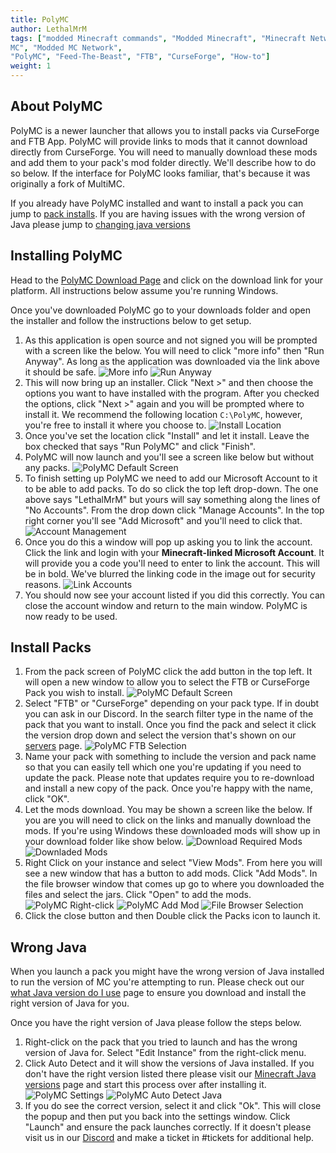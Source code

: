 ```yaml
---
title: PolyMC
author: LethalMrM
tags: ["modded Minecraft commands", "Modded Minecraft", "Minecraft Network", "ShadowNode", "ShadowNode Modded", "Modded
MC", "Modded MC Network",
"PolyMC", "Feed-The-Beast", "FTB", "CurseForge", "How-to"]
weight: 1
---
```

## About PolyMC

PolyMC is a newer launcher that allows you to install packs via CurseForge and FTB App. PolyMC will provide links to 
mods that it cannot download directly from CurseForge. You will need to manually download these mods and add them to your 
pack's mod folder directly. We'll describe how to do so below. If the interface for PolyMC looks familiar, that's 
because it was originally a fork of MultiMC. 

If you already have PolyMC installed and want to install a pack you can jump to [pack installs](/join/polymc/#install-packs). 
If you are having issues with the wrong version of Java please jump to [changing java versions](/join/polymc/#wrong-java) 

## Installing PolyMC
Head to the [PolyMC Download Page](https://polymc.org/download/) and click on the download link for your platform. All instructions below assume you're running Windows.

Once you've downloaded PolyMC go to your downloads folder and open the installer and follow the instructions below to get setup.

1. As this application is open source and not signed you will be prompted with a screen like the below. You will need to click "more info" then "Run Anyway". As long as the application was downloaded via the link above it should be safe.
![More info](/assets/images/polymc/polymc_warning_1.png)
![Run Anyway](/assets/images/polymc/polymc_warning_2.png)
2. This will now bring up an installer. Click "Next >" and then choose the options you want to have installed with 
   the program. After you checked the options, click "Next >" again and you will be prompted where to install it. We 
   recommend the following location `C:\PolyMC`, however, you're free to install it where you choose to. 
![Install Location](/assets/images/polymc/polymc_setup_location.png)
3. Once you've set the location click "Install" and let it install. Leave the box checked that says "Run PolyMC" and 
   click "Finish".
4. PolyMC will now launch and you'll see a screen like below but without any packs. 
![PolyMC Default Screen](/assets/images/polymc/polymc_modpacks.png)
5. To finish setting up PolyMC we need to add our Microsoft Account to it to be able to add packs. To do so click 
   the top left drop-down. The one above says "LethalMrM" but yours will say something along the lines of "No Accounts". From the drop down click "Manage Accounts". In the top right corner you'll see "Add Microsoft" and you'll need to click that.
![Account Management](/assets/images/polymc/polymc_accounts.png)
6. Once you do this a window will pop up asking you to link the account. Click the link and login with your 
   **Minecraft-linked Microsoft Account**. It will provide you a code you'll need to enter to link the account. 
   This will be in bold. We've blurred the linking code in the image out for security reasons.
![Link Accounts](/assets/images/polymc/polymc_link.png)
7. You should now see your account listed if you did this correctly. You can close the account window and return to 
   the main window. PolyMC is now ready to be used.

## Install Packs
1. From the pack screen of PolyMC click the add button in the top left. It will open a new window to allow you to 
   select the FTB or CurseForge Pack you wish to install.
![PolyMC Default Screen](/assets/images/polymc/polymc_modpacks.png)
2. Select "FTB" or "CurseForge" depending on your pack type. If in doubt you can ask in our Discord. In the search 
   filter type in the name of the pack that you want to install. Once you find the pack and select it click the version drop down and select the version that's shown on our [servers](/servers) page.
![PolyMC FTB Selection](/assets/images/polymc/polymc_ftb_1.png)
3. Name your pack with something to include the version and pack name so that you can easily tell which one you're 
   updating if you need to update the pack. Please note that updates require you to re-download and install a new 
   copy of the pack. Once you're happy with the name, click "OK".
4. Let the mods download. You may be shown a screen like the below. If you are you will need to click on the links 
   and manually download the mods. If you're using Windows these downloaded mods will show up in your download 
   folder like show below.
![Download Required Mods](/assets/images/polymc/polymc_missing_mods.png)
![Downladed Mods](/assets/images/polymc/downloaded_mods.png)
5. Right Click on your instance and select "View Mods". From here you will see a new window that has a button to add 
   mods. Click "Add Mods". In the file browser window that comes up go to where you downloaded the files and  select 
   the jars. Click "Open" to add the mods.
![PolyMC Right-click](/assets/images/polymc/polymc_rightclick.png)
![PolyMC Add Mod](/assets/images/polymc/polymc_add_mod.png)
![File Browser Selection](/assets/images/polymc/polymc_select_mods.png)
6. Click the close button and then Double click the Packs icon to launch it.

## Wrong Java
When you launch a pack you might have the wrong version of Java installed to run the version of MC you're attempting 
to run. Please check out our [what Java version do I use](/java-versions) page to ensure you download and install the 
right version of Java for you.

Once you have the right version of Java please follow the steps below.

1. Right-click on the pack that you tried to launch and has the wrong version of Java for. Select "Edit Instance" 
   from the right-click menu.
2. Click Auto Detect and it will show the versions of Java installed. If you don't have the right version listed 
   there please visit our [Minecraft Java versions](/java-versions) page and start this process over after 
   installing it.
![PolyMC Settings](/assets/images/polymc/polymc_java_settings.png)
![PolyMC Auto Detect Java](/assets/images/polymc/polymc_auto_detect.png)
3.  If you do see the correct version, select it and click "Ok". This will close the popup and then put you back 
    into the settings window. Click "Launch" and ensure the pack launches correctly. If it doesn't please visit us 
    in our [Discord](https://discord.shadownode.ca/) and make a ticket in #tickets for additional help.